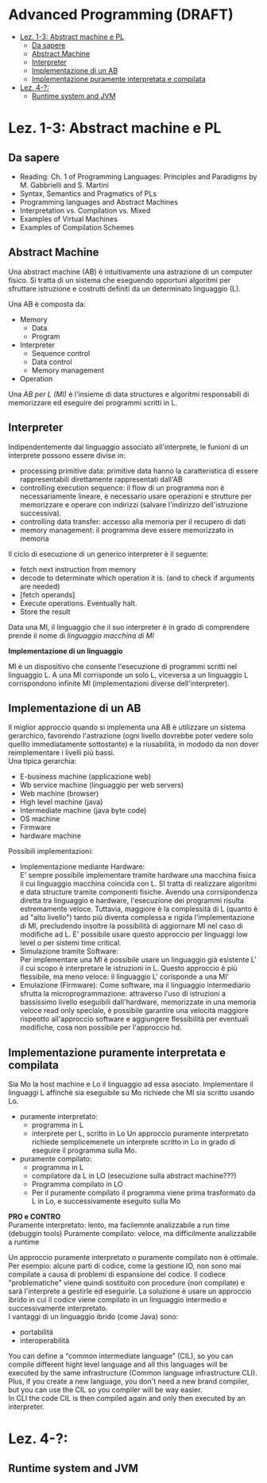 # Advanced Programming (DRAFT) <!-- omit in toc --> 

- [Lez. 1-3: Abstract machine e PL](#lez-1-3-abstract-machine-e-pl)
	- [Da sapere](#da-sapere)
	- [Abstract Machine](#abstract-machine)
	- [Interpreter](#interpreter)
	- [Implementazione di un AB](#implementazione-di-un-ab)
	- [Implementazione puramente interpretata e compilata](#implementazione-puramente-interpretata-e-compilata)
- [Lez. 4-?:](#lez-4-)
	- [Runtime system and JVM](#runtime-system-and-jvm)

# Lez. 1-3: Abstract machine e PL

## Da sapere

- Reading: Ch. 1 of Programming Languages: Principles and Paradigms by M. Gabbrielli and S. Martini
- Syntax, Semantics and Pragmatics of PLs
- Programming languages and Abstract Machines
- Interpretation vs. Compilation vs. Mixed
- Examples of Virtual Machines
- Examples of Compilation Schemes

## Abstract Machine

Una abstract machine (AB) è intuitivamente una astrazione di un computer fisico. Si tratta di un sistema che eseguendo opportuni algoritmi per sfruttare istruzione e costrutti definiti da un determinato linguaggio (L).

Una AB è composta da:
- Memory
  - Data
  - Program
- Interpreter
  - Sequence control
  - Data control
  - Memory management
- Operation

Una *AB per L (Ml)* è l'insieme di data structures e algoritmi responsabili di memorizzare ed eseguire dei programmi scritti in L.


## Interpreter

Indipendentemente dal linguaggio associato all'interprete, le funioni di un interprete possono essere divise in:
- processing primitive data: primitive data hanno la caratteristica di essere rappresentabili direttamente rappresentati dall'AB
- controlling execution sequence: il flow di un programma non è necessariamente lineare, è necessario usare operazioni e strutture per memorizzare e operare con indirizzi (salvare l'indirizzo dell'istruzione successiva).
- controlling data transfer: accesso alla memoria per il recupero di dati
- memory management: il programma deve essere memorizzato in memoria

Il ciclo di esecuzione di un generico interpreter è il seguente:
- fetch next instruction from memory
- decode to determinate which operation it is. (and to check if arguments are needed)
- [fetch operands]
- Execute operations. Eventually halt.
- Store the result

Data una Ml, il linguaggio che il suo interpreter è in grado di comprendere prende il nome di *linguaggio macchina di Ml*

**Implementazione di un linguaggio**  

Ml è  un dispositivo che consente l'esecuzione di programmi scritti nel linguaggio L. A una Ml corrisponde un solo L, viceversa a un linguaggio L corrispondono infinite Ml (implementazioni diverse dell'interpreter).

## Implementazione di un AB

Il miglior approccio quando si implementa una AB è utilizzare un sistema gerarchico, favorendo l'astrazione (ogni livello dovrebbe poter vedere solo quelllo immediatamente sottostante) e la riusabilità, in mododo da non dover reimplementare i livelli più bassi.  
Una tipica gerarchia:
- E-business machine (applicazione web)
- Wb service machine (linguaggio per web servers)
- Web machine (browser)
- High level machine (java)
- Intermediate machine (java byte code)
- OS machine
- Firmware
- hardware machine

Possibili implementazioni:
- Implementazione mediante Hardware:  
E' sempre possibile implementare tramite hardware una macchina fisica il cui linguaggio macchina coincida con L. SI tratta di realizzare algoritmi e data structure tramite componenti fisiche.
Avendo una corrsipondenza diretta tra linguaggio e hardware, l'esecuzione dei programmi risulta estremamente veloce. Tuttavia, maggiore è la complessità di L (quanto è ad "alto livello") tanto più diventa complessa e rigida l'implementazione di Ml, precludendo insoltre la possibilità di aggiornare Ml nel caso di modifiche ad L.
E' possibile usare questo approccio per linguaggi low level o per sistemi time critical.
- Simulazione tramite Software:  
Per implementare una Ml è possibile usare un linguaggio già esistente L' il cui scopo è interpretare le istruzioni in L. Questo approccio è più flessibile, ma meno veloce: il linguaggio L' corisponde a una Ml' 
- Emulazione (Firmware):
  Come software, ma il linguaggio intermediario sfrutta la microprogrammazione: attraverso l'uso di istruzioni a bassissimo livello eseguibili dall'hardware, memorizzate in una memoria veloce read only speciale, è possibile garantire una velocità maggiore rispeotto all'approccio software e aggiungere flessibilità per eventuali modifiche, cosa non possibile per l'approccio hd.



## Implementazione puramente interpretata e compilata

Sia Mo la host machine e Lo il linguaggio ad essa asociato. Implementare il linguaggi L affinchè sia eseguibile su Mo richiede che Ml sia scritto usando Lo.

- puramente interpretato:
	- programma in L
	- interprete per L, scritto in Lo
	Un approccio puramente interpretato richiede semplicemenete un interprete scritto in Lo in grado di eseguire il programma sulla Mo.
- puramente compilato:
  - programma in L
  - compilatore da L in LO (esecuzione sulla abstract machine???)
  - Programma compilato in LO
  - Per il puramente compilato il programma viene prima trasformato da L in Lo, e successivamente eseguito sulla Mo

**PRO e CONTRO**  
Puramente interpretato: lento, ma facilemnte analizzabile a run time (debuggin tools)
Puramente compilato: veloce, ma difficilmente analizzabile a runtime

Un approccio puramente interpretato o puramente compilato non è ottimale. Per esempio: alcune parti di codice, come la gestione IO, non sono mai compilate a causa di problemi di espansione del codice. Il codiece "problematiche" viene quindi sostituito con procedure (non compilate) e sarà l'interprete a gestirle ed eseguirle.
La soluzione è usare un approccio ibrido in cui il codice viene compilato in un linguaggio intermedio e successivamente interpretato.  
I vantaggi di un linguaggio ibrido (come Java) sono:
- portabilità
- interoperabilità


You can define a "common intermediate language" (CIL), so you can compile different hight level language and all this languages will be executed by the same infrastructure (Common language infrastructure CLI).  
Plus, if you create a new language, you don't need a new brand compiler, but you can use the CIL so you compiler will be way easier.  
In CLI the code CIL is then compiled again and only then executed by an interpreter.

# Lez. 4-?: 

## Runtime system and JVM





